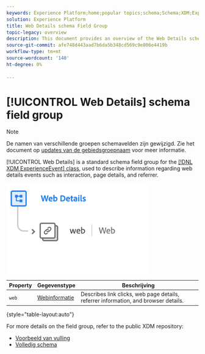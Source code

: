 ```yaml
---
keywords: Experience Platform;home;popular topics;schema;Schema;XDM;ExperienceEvent;fields;schemas;Schemas;Schema design;field group;field group;
solution: Experience Platform
title: Web Details schema Field Group
topic-legacy: overview
description: This document provides an overview of the Web Details schema field group.
source-git-commit: afe748d443aad7b6da5b348cd569c9e806e4419b
workflow-type: tm+mt
source-wordcount: '140'
ht-degree: 0%

---
```



# [!UICONTROL Web Details] schema field group

>[!NOTE]
>
>De namen van verschillende groepen schemavelden zijn gewijzigd. Zie het document op [updates van de gebiedsgroepnaam](../name-updates.md) voor meer informatie.

[!UICONTROL Web Details] is a standard schema field group for the [[!DNL XDM ExperienceEvent] class](../../classes/experienceevent.md), used to describe information regarding web details events such as interaction, page details, and referrer.

![](../../images/field-groups/web-details.png)

| Property | Gegevenstype | Beschrijving |
| --- | --- | --- |
| `web` | [Webinformatie](../../data-types/web-information.md) | Describes link clicks, web page details, referrer information, and browser details. |

{style=&quot;table-layout:auto&quot;}

For more details on the field group, refer to the public XDM repository:

* [Voorbeeld van vulling](https://github.com/adobe/xdm/blob/master/components/fieldgroups/experience-event/experienceevent-web.example.1.json)
* [Volledig schema](https://github.com/adobe/xdm/blob/master/components/fieldgroups/experience-event/experienceevent-web.schema.json)
